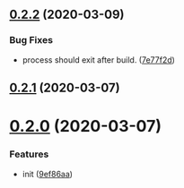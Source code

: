 <a name="0.2.2"></a>
## [0.2.2](https://github.com/rich-lab/json-schema-2-markdown/compare/v0.2.1...v0.2.2) (2020-03-09)


### Bug Fixes

* process should exit after build. ([7e77f2d](https://github.com/rich-lab/json-schema-2-markdown/commit/7e77f2d))



## [0.2.1](https://github.com/rich-lab/json-schema-2-markdown/compare/v0.2.0...v0.2.1) (2020-03-07)



# [0.2.0](https://github.com/rich-lab/json-schema-2-markdown/compare/9ef86aa4a12f09a0ee8010db62494380b329d5ad...v0.2.0) (2020-03-07)


### Features

* init ([9ef86aa](https://github.com/rich-lab/json-schema-2-markdown/commit/9ef86aa4a12f09a0ee8010db62494380b329d5ad))



